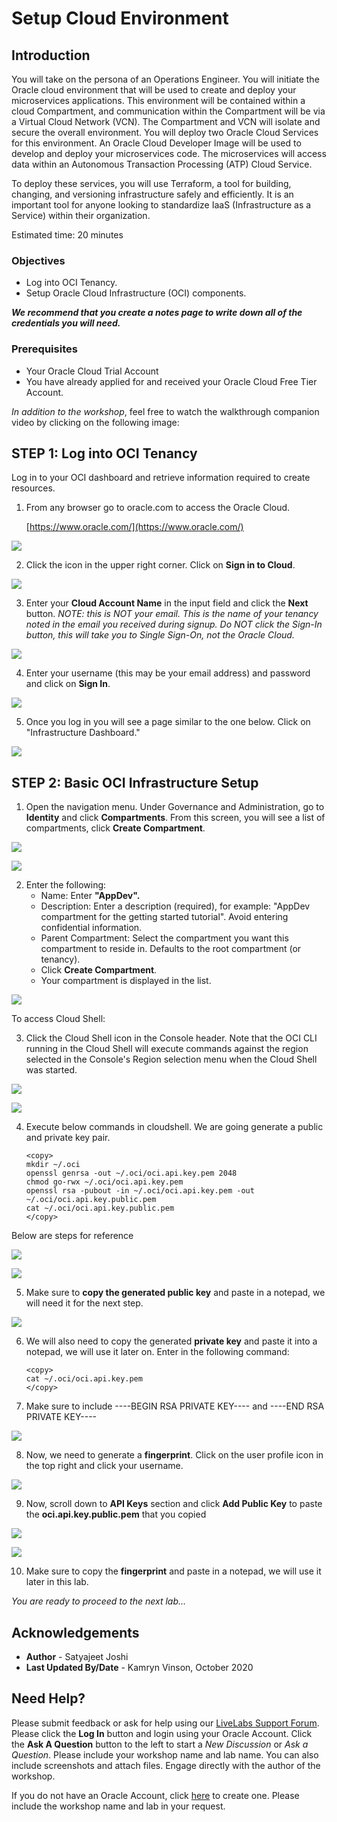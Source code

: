 # Setup Cloud Environment

## Introduction

You will take on the persona of an Operations Engineer. You will initiate the Oracle cloud environment that will be used to create and deploy your microservices applications. This environment will be contained within a cloud Compartment, and communication within the Compartment will be via a Virtual Cloud Network (VCN). The Compartment and VCN will isolate and secure the overall environment. You will deploy two Oracle Cloud Services for this environment. An Oracle Cloud Developer Image will be used to develop and deploy your microservices code. The microservices will access data within an Autonomous Transaction Processing (ATP) Cloud Service.

To deploy these services, you will use Terraform, a tool for building, changing, and versioning infrastructure safely and efficiently. It is an important tool for anyone looking to standardize IaaS (Infrastructure as a Service) within their organization.

Estimated time: 20 minutes

### Objectives
- Log into OCI Tenancy.
- Setup Oracle Cloud Infrastructure (OCI) components.  

***We recommend that you create a notes page to write down all of the credentials you will need.***

### Prerequisites
- Your Oracle Cloud Trial Account
- You have already applied for and received your Oracle Cloud Free Tier Account.

*In addition to the workshop*, feel free to watch the walkthrough companion video by clicking on the following image:
[](youtube:wIoLDX7iWXo)


## **STEP 1:** Log into OCI Tenancy

   Log in to your OCI dashboard and retrieve information required to create resources.

1. From any browser go to oracle.com to access the Oracle Cloud.

    [https://www.oracle.com/](https://www.oracle.com/)

  ![](images/login-screen.png " ")

2. Click the icon in the upper right corner.  Click on **Sign in to Cloud**.   

  ![](images/signup.png " ")   

3. Enter your **Cloud Account Name** in the input field and click the **Next** button.  *NOTE: this is NOT your email. This is the name of your tenancy noted in the email you received during signup. Do NOT click the Sign-In button, this will take you to Single Sign-On, not the Oracle Cloud.*

  ![](images/cloud-login-tenant.png " ")   

4. Enter your username (this may be your email address) and password and click on **Sign In**.  

  ![](images/username.png " ")   

5. Once you log in you will see a page similar to the one below. Click on "Infrastructure Dashboard."

  ![](images/landingScreen2.png " ")


## **STEP 2:** Basic OCI Infrastructure Setup

   1. Open the navigation menu. Under Governance and Administration, go to **Identity** and click **Compartments**. From this screen, you will see a list of compartments, click **Create Compartment**.

   ![](images/OCI-1.png " ")

   ![](images/compartmentScreen.png " ")

2. Enter the following:
      - Name: Enter **"AppDev".**
      - Description: Enter a description (required), for example: "AppDev compartment for the getting started tutorial". Avoid                   entering confidential information.
      - Parent Compartment: Select the compartment you want this compartment to reside in. Defaults to the root compartment (or                 tenancy).
      - Click **Create Compartment**.
      - Your compartment is displayed in the list.

  ![](images/OCI-2.png " ")


To access Cloud Shell:

3. Click the Cloud Shell icon in the Console header. Note that the OCI CLI running in the Cloud Shell will execute commands against         the region selected in the Console's Region selection menu when the Cloud Shell was started.

  ![](images/cloudshell-1.png " ")

  ![](images/cloudshell-2.png " ")

4. Execute below commands in cloudshell. We are going generate a public and private key pair.

    ```
    <copy>
    mkdir ~/.oci
    openssl genrsa -out ~/.oci/oci.api.key.pem 2048
    chmod go-rwx ~/.oci/oci.api.key.pem
    openssl rsa -pubout -in ~/.oci/oci.api.key.pem -out ~/.oci/oci.api.key.public.pem
    cat ~/.oci/oci.api.key.public.pem
    </copy>
    ```

  Below are steps for reference

  ![](images/cloudshell-4.png " ")

  ![](images/cloudshell-3.png " ")

5. Make sure to **copy the generated public key** and paste in a notepad, we will need it for the next step.

  ![](images/cloudshell-5.png " ")

6. We will also need to copy the generated **private key** and paste it into a notepad, we will use it later on. Enter in the following command:

    ```
    <copy>
    cat ~/.oci/oci.api.key.pem
    </copy>
    ```
7. Make sure to include ----BEGIN RSA PRIVATE KEY---- and ----END RSA PRIVATE KEY----

  ![](images/privateKey.png " ")

8. Now, we need to generate a **fingerprint**. Click on the user profile icon in the top right and click your username.

  ![](images/fp-1.png " ")

9. Now, scroll down to **API Keys** section and click **Add Public Key** to paste the **oci.api.key.public.pem** that you copied

  ![](images/fp-2.png " ")

  ![](images/fp-3.png " ")

10. Make sure to copy the **fingerprint** and paste in a notepad, we will use it later in this lab.

*You are ready to proceed to the next lab...*

## Acknowledgements

- **Author** - Satyajeet Joshi
- **Last Updated By/Date** - Kamryn Vinson, October 2020


## Need Help?
Please submit feedback or ask for help using our [LiveLabs Support Forum](https://community.oracle.com/tech/developers/categories/livelabsdiscussions). Please click the **Log In** button and login using your Oracle Account. Click the **Ask A Question** button to the left to start a *New Discussion* or *Ask a Question*.  Please include your workshop name and lab name.  You can also include screenshots and attach files.  Engage directly with the author of the workshop.

If you do not have an Oracle Account, click [here](https://profile.oracle.com/myprofile/account/create-account.jspx) to create one.   Please include the workshop name   and lab in your request.
